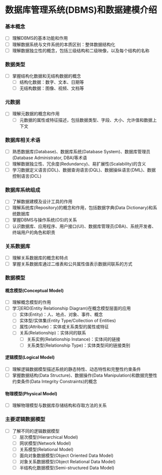# 数据库管理系统(DBMS)和数据建模介绍

### 基本概念

- [ ] 理解DBMS的基本功能和作用
- [ ] 理解数据系统与文件系统的本质区别：整体数据结构化
- [ ] 理解数据独立性的概念，包括三级结构和二级映像，以及每个结构的名称

### 数据类型

- [ ] 掌握结构化数据和无结构数据的概念
  - [ ] 结构化数据：数字、文本、日期等
  - [ ] 无结构数据：图像、视频、文档等

### 元数据

- [ ] 理解元数据的概念和作用
  - [ ] 元数据的属性或特征描述，包括数据类型、字段、大小、允许值和数据上下文

### 数据库相关术语

- [ ] 熟悉数据库(Database)、数据库系统(Database System)、数据库管理员(Database Administrator, DBA)等术语
- [ ] 理解数据独立性、冗余度(Redundancy)、易扩展性(Scalability)的含义
- [ ] 学习数据定义语言(DDL)、数据查询语言(DQL)、数据操纵语言(DML)、数据控制语言(DCL)

### 数据库系统组成

- [ ] 了解数据建模及设计工具的作用
- [ ] 理解系统库(Repository)的概念和作用，包括数据字典(Data Dictionary)和系统数据库
- [ ] 掌握DBMS与操作系统(OS)的关系
- [ ] 认识数据库、应用程序、用户接口(UI)、数据库管理员(DBA)、系统开发者、终端用户的角色和职责

### 关系数据库

- [ ] 理解关系数据库的概念和特点
- [ ] 掌握关系数据库通过二维表和公共属性值表示数据间联系的方式

### 数据模型

#### 概念模型(Conceptual Model)

- [ ] 理解概念模型的作用
- [ ] 学习ERD(Entity Relationship Diagram)在概念模型层面的应用
  - [ ] 实体(Entity)：人、地点、对象、事件、概念
  - [ ] 实体型/实体集(Entity Type/Collection of Entities)
  - [ ] 属性(Attribute)：实体或关系类型的属性或特征
  - [ ] 关系(Relationship)：实体间的联系
    - [ ] 关系实例(Relationship Instance)：实体间的链接
    - [ ] 关系类型(Relationship Type)：实体类型间的链接类别

#### 逻辑模型(Logical Model)

- [ ] 理解逻辑数据模型描述系统的静态特性、动态特性和完整性约束条件
- [ ] 掌握数据结构(Data Structure)、数据操作(Data Manipulation)和数据完整性约束条件(Data Integrity Constraints)的概念

#### 物理模型(Physical Model)

- [ ] 理解物理模型与数据库存储结构和存取方法的关系

### 主要逻辑数据模型

- [ ] 了解不同的逻辑数据模型
  - [ ] 层次模型(Hierarchical Model)
  - [ ] 网状模型(Network Model)
  - [ ] 关系模型(Relational Model)
  - [ ] 面向对象数据模型(Object Oriented Data Model)
  - [ ] 对象关系数据模型(Object Relational Data Model)
  - [ ] 半结构化数据模型(Semi-structured Data Model)

